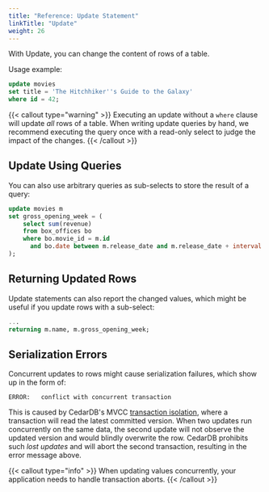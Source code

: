 ```yaml
---
title: "Reference: Update Statement"
linkTitle: "Update"
weight: 26
---
```


With Update, you can change the content of rows of a table.

Usage example:

```sql
update movies
set title = 'The Hitchhiker''s Guide to the Galaxy'
where id = 42;
```

{{< callout type="warning" >}}
Executing an update without a `where` clause will update *all* rows of a table.
When writing update queries by hand, we recommend executing the query once with a read-only select to judge the impact
of the changes.
{{< /callout >}}

## Update Using Queries

You can also use arbitrary queries as sub-selects to store the result of a query:

```sql
update movies m
set gross_opening_week = (
    select sum(revenue)
    from box_offices bo
    where bo.movie_id = m.id
      and bo.date between m.release_date and m.release_date + interval '1 week'
);
```

## Returning Updated Rows

Update statements can also report the changed values, which might be useful if you update rows with a sub-select:

```sql
...
returning m.name, m.gross_opening_week;
```

## Serialization Errors

Concurrent updates to rows might cause serialization failures, which show up in the form of:

```
ERROR:   conflict with concurrent transaction
```

This is caused by CedarDB's MVCC [transaction isolation](/docs/references/sqlreference/statements/transaction), where a
transaction will read the latest committed version.
When two updates run concurrently on the same data, the second update will not observe the updated version and would
blindly overwrite the row.
CedarDB prohibits such *lost updates* and will abort the second transaction, resulting in the error message above.

{{< callout type="info" >}}
When updating values concurrently, your application needs to handle transaction aborts.
{{< /callout >}}
